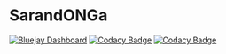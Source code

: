 # SarandONGa
[![Bluejay Dashboard](https://img.shields.io/badge/Bluejay-Dashboard_L12-blue.svg)](http://dashboard.bluejay.governify.io/dashboard/script/dashboardLoader.js?dashboardURL=https://reporter.bluejay.governify.io/api/v4/dashboards/tpa-ISPP-2023-GH-governifyauditor_ispp-2023-showcase-project/main)
[![Codacy Badge](https://app.codacy.com/project/badge/Grade/18b1d9da11b346d48cb443c1a944afb5)](https://app.codacy.com/gh/ISPP-12/SarandONGa/dashboard?utm_source=gh&utm_medium=referral&utm_content=&utm_campaign=Badge_grade)
[![Codacy Badge](https://app.codacy.com/project/badge/Coverage/18b1d9da11b346d48cb443c1a944afb5)](https://app.codacy.com/gh/ISPP-12/SarandONGa/dashboard?utm_source=gh&utm_medium=referral&utm_content=&utm_campaign=Badge_coverage)
